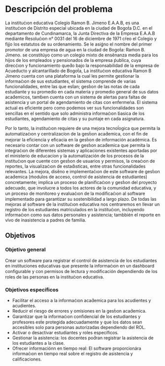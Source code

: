 # Descripción del problema

La institućıon educativa Colegio Ramon B. Jimeno E.A.A.B, es una institućıon de Distrito especial
ubicada en la ciudad de Bogot́a D.C. en el departamento de Cundinamarca, la Junta Directiva de la
Empresa E.A.A.B mediante Resolućıon n° 0031 del 16 de diciembre de 1971 cŕeo el Colegio y ﬁjj́o
los estatutos de su ordenamiento. Se le asiǵno el nombre del primer promotor de una empresa de agua en la ciudad de Bogot́a: Raḿon B. Jimeno. se constitúyo como un colegio mixto de ensẽnanza media para los hijos de los empleados y pensionados de la empresa ṕublica, cuya direcćıon y funcionamiento qued́o bajo la responsabilidad de la empresa de Acueducto y alcantarillado de Bogot́a, La institućıon educativa Ramon B Jimeno cuenta con una plataforma la cual les permite gestionar la informaćıon de sus estudiantes, el sistema comprende de varias funcionalidades, entre las que est́an; gest́ıon de las notas de cada estudiante y su promedio en cada materia y promedio general de sus datos acad́emicos, tamb́ıen cuenta con un sistema de alertas para faltas de asistencia y un portal de agendamiento de citas con enfermeŕıa. El sistema actual es eﬁciente pero como podemos ver sus funcionalidades son sencillas en el sentido que solo administra informaćıon b́asica de los estudiantes, agendamiento de citas y su puntaje en cada asignatura.

Por lo tanto, la institućıon requiere de una mejora tecnoĺogica que permita la automatizaćıon y centralizacíon de la gest́ıon acad́emica, con el ﬁn de mejorar la eﬁciencia y eﬁcacia en la gest́ıon de información académica. Es necesario contar con un software de gest́ıon acad́emica que permita la integraćıon de diferentes sistemas y aplicaciones existentes aportadas por el ministerio de educacíon y la automatización de los procesos de la institućıon que cuente con gest́ıon de usuarios y permisos, la creaćıon de reportes, la visualizaćıon de estad́ısticas, entre otras funcionalidades relevantes. La mejora, disẽno e implementaćıon de este software de gest́ıon acad́emica (ḿodulos de acceso, control de asistencia de estudiantes) concretamente; implica un proceso de planiﬁcaćıon y gest́ıon del proyecto adecuado, que involucre a todos los actores de la comunidad educativa, y un proceso de monitoreo y evaluaćıon de la modiﬁcaćıon al software implementado para garantizar su sostenibilidad a largo plazo. De todas las mejoras al software de la institućıon educativa nos centraremos en llevar un registro de los estudiantes
matriculados en la institućıon, incluyendo informaćıon como sus datos personales y asistencia; tambbién el reporte en vivo de inasistencia a padres de familia.

## Objetivos

### Objetivo general

Crear un software para registrar el control de asistencia de los estudiantes en instituciones educativas que presente la informaćıon en un dashboard conﬁgurable y con permisos de lectura y modiﬁcación dependiendo de los roles de las personas en la institućıon educativa.

### Objetivos específicos

- Facilitar el acceso a la informaćıon acad́emica para los acudientes y acudientes.
- Reducir el riesgo de errores y omisiones en la gest́ıon acad́emica.
- Garantizar que la informaćıon conﬁdencial de los estudiantes y profesores est́e protegida adecuadamente y que los datos sean accesibles solo para personas autorizadas dependiendo del ROL.
- Activar o desactivar estudiantes y roles específicos.
- Gestionar la asistencia: los docentes pod́ran registrar la asistencia de los estudiantes a la clase.
- Ofrecer informaciónn en tiempo real: El software proporcionára informaćıon en tiempo real sobre
el registro de asistencia y caliﬁcaciones.
